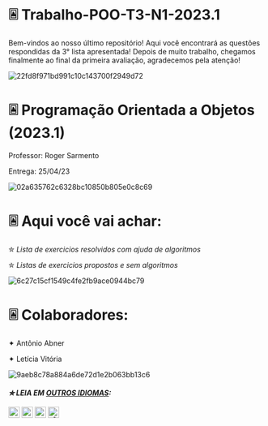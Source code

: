 # 🃮 Trabalho-POO-T3-N1-2023.1

Bem-vindos ao nosso último repositório! Aqui você encontrará as questões respondidas da 3° lista apresentada! Depois de muito trabalho, chegamos finalmente ao final da primeira avaliação, agradecemos pela atenção! 

![22fd8f971bd991c10c143700f2949d72](https://user-images.githubusercontent.com/125154278/233783063-228d5307-d3ef-4625-958a-253f5eb26b6c.gif)

#  🃮 Programação Orientada a Objetos (2023.1)
Professor: Roger Sarmento

Entrega: 25/04/23


![02a635762c6328bc10850b805e0c8c69](https://user-images.githubusercontent.com/125154278/233782272-72ef87eb-62c9-4ce2-8a94-41fd423b8026.gif)

# 🃮 Aqui você vai achar:
 ✮ _Lista de exercicios resolvidos com ajuda de algoritmos_
 
 ✮ _Listas de exercicios propostos e sem algoritmos_

![6c27c15cf1549c4fe2fb9ace0944bc79](https://user-images.githubusercontent.com/125154278/233782280-1bfe4835-1a80-4664-b5dc-ec54a978e157.gif)

# 🃮 Colaboradores:
 ✦ Antônio Abner 
 
 ✦ Letícia Vitória

![9aeb8c78a884a6de72d1e2b063bb13c6](https://user-images.githubusercontent.com/125154278/233782299-98976f4e-a0b2-4a3f-a5eb-d61df7eb0a3b.gif)

#### _✮ LEIA EM [OUTROS IDIOMAS](translations/Translations.md):_
<kbd>[<img title="Inglês" alt="Inglês" src="https://cdn.staticaly.com/gh/hjnilsson/country-flags/master/svg/us.svg" width="22">](translations/README.en.md)</kbd>
<kbd>[<img title="Española" alt="Española" src="https://cdn.staticaly.com/gh/hjnilsson/country-flags/master/svg/es.svg" width="22">](translations/README.es.md)</kbd>
<kbd>[<img title="Française" alt="Française" src="https://cdn.staticaly.com/gh/hjnilsson/country-flags/master/svg/fr.svg" width="22">](translations/README.fr.md)</kbd>
<kbd>[<img title="Alemão" alt="Alemão" src="https://cdn.staticaly.com/gh/hjnilsson/country-flags/master/svg/de.svg" width="22">](translations/README.de.md)</kbd>
